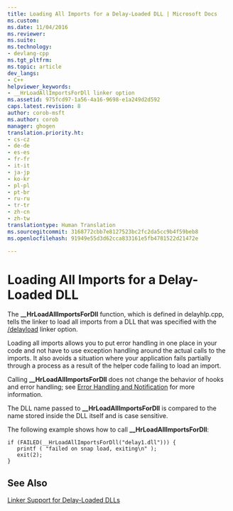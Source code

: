 ```yaml
---
title: Loading All Imports for a Delay-Loaded DLL | Microsoft Docs
ms.custom: 
ms.date: 11/04/2016
ms.reviewer: 
ms.suite: 
ms.technology:
- devlang-cpp
ms.tgt_pltfrm: 
ms.topic: article
dev_langs:
- C++
helpviewer_keywords:
- __HrLoadAllImportsForDll linker option
ms.assetid: 975fcd97-1a56-4a16-9698-e1a249d2d592
caps.latest.revision: 8
author: corob-msft
ms.author: corob
manager: ghogen
translation.priority.ht:
- cs-cz
- de-de
- es-es
- fr-fr
- it-it
- ja-jp
- ko-kr
- pl-pl
- pt-br
- ru-ru
- tr-tr
- zh-cn
- zh-tw
translationtype: Human Translation
ms.sourcegitcommit: 3168772cbb7e8127523bc2fc2da5cc9b4f59beb8
ms.openlocfilehash: 91949e55d3d62cca833161e5fb4781522d21472e

---
```

# Loading All Imports for a Delay-Loaded DLL
The **__HrLoadAllImportsForDll** function, which is defined in delayhlp.cpp, tells the linker to load all imports from a DLL that was specified with the [/delayload](../../build/reference/delayload-delay-load-import.md) linker option.  
  
 Loading all imports allows you to put error handling in one place in your code and not have to use exception handling around the actual calls to the imports. It also avoids a situation where your application fails partially through a process as a result of the helper code failing to load an import.  
  
 Calling **__HrLoadAllImportsForDll** does not change the behavior of hooks and error handling; see [Error Handling and Notification](../../build/reference/error-handling-and-notification.md) for more information.  
  
 The DLL name passed to **__HrLoadAllImportsForDll** is compared to the name stored inside the DLL itself and is case sensitive.  
  
 The following example shows how to call **__HrLoadAllImportsForDll**:  
  
```  
if (FAILED(__HrLoadAllImportsForDll("delay1.dll"))) {  
   printf ( "failed on snap load, exiting\n" );  
   exit(2);  
}  
```  
  
## See Also  
 [Linker Support for Delay-Loaded DLLs](../../build/reference/linker-support-for-delay-loaded-dlls.md)


<!--HONumber=Jan17_HO2-->


